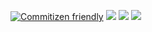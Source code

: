 [![Commitizen friendly](https://img.shields.io/badge/commitizen-friendly-brightgreen.svg)](http://commitizen.github.io/cz-cli/)
[![](https://img.shields.io/github/languages/top/colinaaa/tasks_uniquestudio.svg)](https://github.com/colinaaa/tasks_uniquestudio)
[![](https://img.shields.io/github/last-commit/colinaaa/tasks_uniquestudio.svg)](https://github.com/colinaaa/tasks_uniquestudio)
[![](https://img.shields.io/github/languages/code-size/colinaaa/tasks_uniquestudio.svg)](https://github.com/colinaaa/tasks_uniquestudio)
